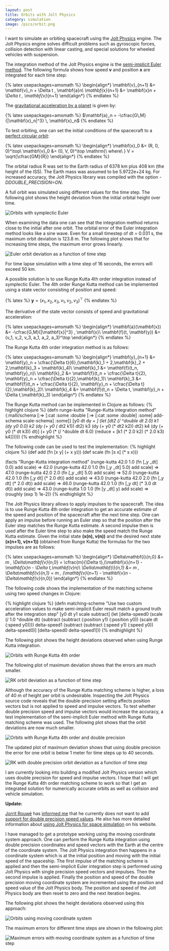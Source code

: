 ```yaml
---
layout: post
title: Orbits with Jolt Physics
category: simulation
image: /pics/orbit.png
---
```


I want to simulate an orbiting spacecraft using the [Jolt Physics][1] engine.
The Jolt Physics engine solves difficult problems such as gyroscopic forces, collision detection with linear casting, and special solutions for wheeled vehicles with suspension.

The integration method of the Jolt Physics engine is the [semi-implicit Euler method][2].
The following formula shows how speed **v** and position **x** are integrated for each time step:

{% latex usepackages=amsmath %}
\begin{align*}
\mathbf{v}_{n+1} &= \mathbf{v}_n + \Delta t \, \mathbf{a}_n\\
\mathbf{x}_{n+1} &= \mathbf{x}_n + \Delta t \, \mathbf{v}_{n+1}
\end{align*}
{% endlatex %}

The [gravitational acceleration by a planet][3] is given by:

{% latex usepackages=amsmath %}
$\mathbf{a}_n = -\cfrac{G\,M}{|\mathbf{x}_n|^3} \, \mathbf{x}_n$
{% endlatex %}

To test orbiting, one can set the initial conditions of the spacecraft to a [perfect circular orbit][4]:

{% latex usepackages=amsmath %}
\begin{align*}
\mathbf{x}_0 &= (R, 0, 0)^\top\\
\mathbf{v}_0 &= (0, V, 0)^\top \mathrm{\ where\ } V = \sqrt{\cfrac{GM}{R}}
\end{align*}
{% endlatex %}

The orbital radius R was set to the Earth radius of 6378 km plus 408 km (the height of the ISS).
The Earth mass was assumed to be 5.9722e+24 kg.
For increased accuracy, the Jolt Physics library was compiled with the option *-DDOUBLE_PRECISION=ON*.

A full orbit was simulated using different values for the time step.
The following plot shows the height deviation from the initial orbital height over time.

![Orbits with symplectic Euler](/pics/euler-height.png)

When examining the data one can see that the integration method returns close to the initial after one orbit.
The orbital error of the Euler integration method looks like a sine wave.
Even for a small timestep of dt = 0.031 s, the maximum orbit deviation is 123.8 m.
The following plot shows that for increasing time steps, the maximum error grows linearly.

![Euler orbit deviation as a function of time step](/pics/euler-errors.png)

For time lapse simulation with a time step of 16 seconds, the errors will exceed 50 km.

A possible solution is to use Runge Kutta 4th order integration instead of symplectic Euler.
The 4th order Runge Kutta method can be implemented using a state vector consisting of position and speed:

{% latex %}
$\mathbf{y} = (x_1, x_2, x_3, v_1, v_2, v_3)^\top$
{% endlatex %}

The derivative of the state vector consists of speed and gravitational acceleration:

{% latex usepackages=amsmath %}
\begin{align*}
\mathbf{a}(\mathbf{x}) &= -\cfrac{G\,M}{|\mathbf{x}|^3} \, \mathbf{x}\\
\mathbf{f}(t, \mathbf{y}) &= (v_1, v_2, v_3, a_1, a_2, a_3)^\top
\end{align*}
{% endlatex %}

The Runge Kutta 4th order integration method is as follows:

{% latex usepackages=amsmath %}
\begin{align*}
\mathbf{y}_{n+1} &= \mathbf{y}_n + \cfrac{\Delta t}{6}\,(\mathbf{k}_1 + 2\,\mathbf{k}_2 + 2\,\mathbf{k}_3 + \mathbf{k}_4)\\
\mathbf{k}_1 &= \mathbf{f}(t_n, \mathbf{y}_n)\\
\mathbf{k}_2 &= \mathbf{f}(t_n + \cfrac{\Delta t}{2}, \mathbf{y}_n + \cfrac{\Delta t}{2}\,\mathbf{k}_1)\\
\mathbf{k}_3 &= \mathbf{f}(t_n + \cfrac{\Delta t}{2}, \mathbf{y}_n + \cfrac{\Delta t}{2}\,\mathbf{k}_2)\\
\mathbf{k}_4 &= \mathbf{f}(t_n + \Delta t, \mathbf{y}_n + \Delta t\,\mathbf{k}_3)
\end{align*}
{% endlatex %}


The Runge Kutta method can be implemented in Clojure as follows:
{% highlight clojure %}
(defn runge-kutta
  "Runge-Kutta integration method"
  {:malli/schema [:=> [:cat :some :double [:=> [:cat :some :double] :some] add-schema scale-schema] :some]}
  [y0 dt dy + *]
  (let [dt2 (/ ^double dt 2.0)
        k1  (dy y0                0.0)
        k2  (dy (+ y0 (* dt2 k1)) dt2)
        k3  (dy (+ y0 (* dt2 k2)) dt2)
        k4  (dy (+ y0 (* dt  k3)) dt)]
    (+ y0 (* (/ ^double dt 6.0) (reduce + [k1 (* 2.0 k2) (* 2.0 k3) k4])))))
{% endhighlight %}

The following code can be used to test the implementation:
{% highlight clojure %}
(def add (fn [x y] (+ x y)))
(def scale (fn [s x] (* s x)))

(facts "Runge-Kutta integration method"
       (runge-kutta 42.0 1.0 (fn [_y _dt] 0.0) add scale) => 42.0
       (runge-kutta 42.0 1.0 (fn [_y _dt] 5.0) add scale) => 47.0
       (runge-kutta 42.0 2.0 (fn [_y _dt] 5.0) add scale) => 52.0
       (runge-kutta 42.0 1.0 (fn [_y dt] (* 2.0 dt)) add scale) => 43.0
       (runge-kutta 42.0 2.0 (fn [_y dt] (* 2.0 dt)) add scale) => 46.0
       (runge-kutta 42.0 1.0 (fn [_y dt] (* 3.0 dt dt)) add scale) => 43.0
       (runge-kutta 1.0 1.0 (fn [y _dt] y) add scale) => (roughly (exp 1) 1e-2))
{% endhighlight %}

The Jolt Physics library allows to apply impulses to the spacecraft.
The idea is to use Runge Kutta 4th order integration to get an accurate estimate of the speed and position of the spacecraft after the next time step.
One can apply an impulse before running an Euler step so that the position after the Euler step matches the Runge Kutta estimate.
A second impulse then is used after the Euler time step to also make the speed match the Runge Kutta estimate.
Given the initial state **(x(n), v(n))** and the desired next state **(x(n+1), v(n+1))** (obtained from Runge Kutta) the formulas for the two impulses are as follows:

{% latex usepackages=amsmath %}
\begin{align*}
\Delta\mathbf{i}_{n,0} &= m \, \Delta\mathbf{v}_{n,0} = \cfrac{m}{\Delta t}\,(\mathbf{x}_{n+1} - \mathbf{x}_n - \Delta t\,\mathbf{v}_n)\\
\Delta\mathbf{i}_{n,1} &= m \, \Delta\mathbf{v}_{n,1} = m \, (\mathbf{v}_{n+1} - \mathbf{v}_n - \Delta\mathbf{v}_{n,0})
\end{align*}
{% endlatex %}

The following code shows the implementation of the matching scheme using two speed changes in Clojure:

{% highlight clojure %}
(defn matching-scheme
  "Use two custom acceleration values to make semi-implicit Euler result match a ground truth after the integration step"
  [y0 dt y1 scale subtract]
  (let [delta-speed0 (scale (/ 1.0 ^double dt) (subtract (subtract (:position y1) (:position y0)) (scale dt (:speed y0))))
        delta-speed1 (subtract (subtract (:speed y1) (:speed y0)) delta-speed0)]
    [delta-speed0 delta-speed1]))
{% endhighlight %}

The following plot shows the height deviations observed when using Runge Kutta integration.

![Orbits with Runge Kutta 4th order](/pics/rk-height.png)

The following plot of maximum deviation shows that the errors are much smaller.

![RK orbit deviation as a function of time step](/pics/rk-errors.png)

Although the accuracy of the Runge Kutta matching scheme is higher, a loss of 40 m of height per orbit is undesirable.
Inspecting the Jolt Physics source code reveals that the double-precision setting affects position vectors but is not applied to speed and impulse vectors.
To test whether double precision speed and impulse vectors would increase the accuracy, a test implementation of the semi-implicit Euler method with Runge Kutta matching scheme was used.
The following plot shows that the orbit deviations are now much smaller.

![Orbits with Runge Kutta 4th order and double precision](/pics/rk-double-height.png)

The updated plot of maximum deviation shows that using double precision the error for one orbit is below 1 meter for time steps up to 40 seconds.

![RK with double precision orbit deviation as a function of time step](/pics/rk-double-errors.png)

I am currently looking into building a modified Jolt Physics version which uses double precision for speed and impulse vectors.
I hope that I will get the Runge Kutta 4th order matching scheme to work so that I get an integrated solution for numerically accurate orbits as well as collision and vehicle simulation.

**Update:**

[Jorrit Rouwé][5] has [informed me][6] that he currently does not want to add [support for double precision speed values][7].
He also has more detailed information about [using Jolt Physics for space simulation][8] on his website.

I have managed to get a prototype working using the moving coordinate system approach.
One can perform the Runge Kutta integration using double precision coordinates and speed vectors with the Earth at the centre of the coordinate system.
The Jolt Physics integration then happens in a coordinate system which is at the initial position and moving with the initial speed of the spaceship.
The first impulse of the matching scheme is applied and then the semi-implicit Euler integration step is performed using Jolt Physics with single precision speed vectors and impulses.
Then the second impulse is applied.
Finally the position and speed of the double precision moving coordinate system are incremented using the position and speed value of the Jolt Physics body.
The position and speed of the Jolt Physics body are then reset to zero and the next iteration begins.

The following plot shows the height deviations observed using this approach:

![Orbits using moving coordinate system](/pics/rk-moving-height.png)

The maximum errors for different time steps are shown in the following plot:

![Maximum errors with moving coordinate system as a function of time step](/pics/rk-moving-errors.png)

[1]: https://jrouwe.github.io/JoltPhysics/
[2]: https://en.wikipedia.org/wiki/Semi-implicit_Euler_method
[3]: https://en.wikipedia.org/wiki/Newton%27s_law_of_universal_gravitation#Gravity_field
[4]: https://en.wikipedia.org/wiki/Circular_orbit#Velocity
[5]: https://www.jrouwe.nl/
[6]: https://github.com/jrouwe/JoltPhysics/issues/1721
[7]: https://github.com/jrouwe/JoltPhysics/discussions/1638
[8]: https://jrouwe.github.io/JoltPhysics/#space-simulations
